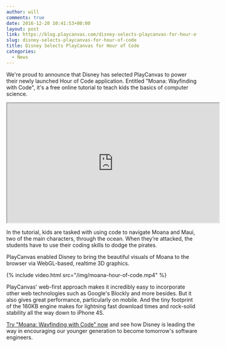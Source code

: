 ```yaml
---
author: will
comments: true
date: 2016-12-20 10:41:53+00:00
layout: post
link: https://blog.playcanvas.com/disney-selects-playcanvas-for-hour-of-code/
slug: disney-selects-playcanvas-for-hour-of-code
title: Disney Selects PlayCanvas for Hour of Code
categories:
  - News
---
```


We're proud to announce that Disney has selected PlayCanvas to power their newly launched Hour of Code application. Entitled "Moana: Wayfinding with Code", it's a free online tutorial to teach kids the basics of computer science.

<div className="iframe-container">
    <iframe loading="lazy" width="560" height="315" src="https://www.youtube.com/embed/AoMdehOFP5k" title="YouTube video player" allow="accelerometer; autoplay; clipboard-write; encrypted-media; gyroscope; picture-in-picture" allowfullscreen></iframe>
</div>

In the tutorial, kids are tasked with using code to navigate Moana and Maui, two of the main characters, through the ocean. When they’re attacked, the students have to use their coding skills to dodge the pirates.

PlayCanvas enabled Disney to bring the beautiful visuals of Moana to the browser via WebGL-based, realtime 3D graphics.

{% include video.html src="/img/moana-hour-of-code.mp4" %}

PlayCanvas' web-first approach makes it incredibly easy to incorporate other web technologies such as Google's Blockly and more besides. But it also gives great performance, particularly on mobile. And the tiny footprint of the 160KB engine makes for lightning fast download times and rock-solid stability all the way down to iPhone 4S.

[Try "Moana: Wayfinding with Code" now](https://hourofcode.com/moana) and see how Disney is leading the way in encouraging our younger generation to become tomorrow's software engineers.

